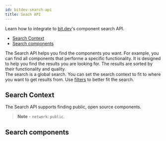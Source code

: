 ```yaml
---
id: bitdev-search-api
title: Seach API
---
```


Learn how to integrate to [bit.dev](https://bit.dev)'s component search API.

- [Search Context](#search-context)
- [Search components](#search-components)

The Search API helps you find the components you want. For example, you can find all components that performe a specific functionality. It is designed to help you find the results you are looking for. The results are sorted by their functionality and quality.  
The search is a global search. You can set the search context to fit to where you want to get results from. Use [filters](#using-filters) to better fit the search.

## Search Context

The Search API supports finding public, open source components.

> **Note** - `network`: `public`.

## Search components

